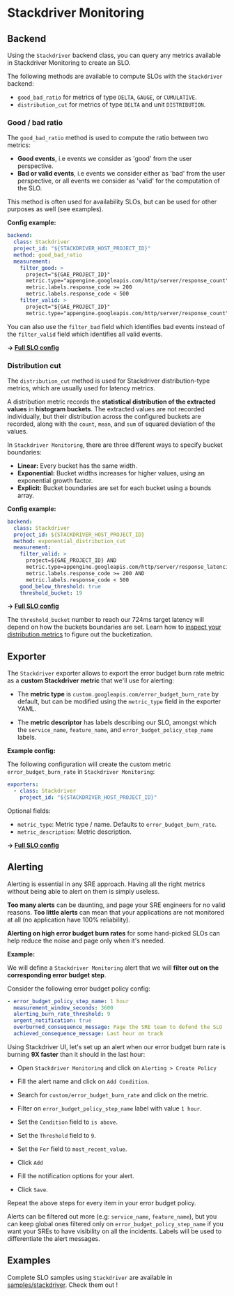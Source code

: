 # Stackdriver Monitoring

## Backend

Using the `Stackdriver` backend class, you can query any metrics available in Stackdriver Monitoring to create an SLO.

The following methods are available to compute SLOs with the `Stackdriver` backend:

* `good_bad_ratio` for metrics of type `DELTA`, `GAUGE`, or `CUMULATIVE`.
* `distribution_cut` for metrics of type `DELTA` and unit `DISTRIBUTION`.

### Good / bad ratio

The `good_bad_ratio` method is used to compute the ratio between two metrics:

- **Good events**, i.e events we consider as 'good' from the user perspective.
- **Bad or valid events**, i.e events we consider either as 'bad' from the user perspective, or all events we consider as 'valid' for the computation of the SLO.

This method is often used for availability SLOs, but can be used for other purposes as well (see examples).

**Config example:**
```yaml
backend:
  class: Stackdriver
  project_id: "${STACKDRIVER_HOST_PROJECT_ID}"
  method: good_bad_ratio
  measurement:
    filter_good: >
      project="${GAE_PROJECT_ID}"
      metric.type="appengine.googleapis.com/http/server/response_count"
      metric.labels.response_code >= 200
      metric.labels.response_code < 500
    filter_valid: >
      project="${GAE_PROJECT_ID}"
      metric.type="appengine.googleapis.com/http/server/response_count"
```

You can also use the `filter_bad` field which identifies bad events instead of
the `filter_valid` field which identifies all valid events.

**&rightarrow; [Full SLO config](../samples/stackdriver/slo_gae_app_availability.yaml)**

### Distribution cut

The `distribution_cut` method is used for Stackdriver distribution-type metrics, which are usually used for latency metrics.

A distribution metric records the **statistical distribution of the extracted values** in **histogram buckets**. The extracted values are not recorded individually, but their distribution across the configured buckets are recorded, along with the `count`, `mean`, and `sum` of squared deviation of the values.

In `Stackdriver Monitoring`, there are three different ways to specify bucket boundaries:
* **Linear:** Every bucket has the same width.
* **Exponential:** Bucket widths increases for higher values, using an exponential growth factor.
* **Explicit:** Bucket boundaries are set for each bucket using a bounds array.

**Config example:**
```yaml
backend:
  class: Stackdriver
  project_id: ${STACKDRIVER_HOST_PROJECT_ID}
  method: exponential_distribution_cut
  measurement:
    filter_valid: >
      project=${GAE_PROJECT_ID} AND
      metric.type=appengine.googleapis.com/http/server/response_latencies AND
      metric.labels.response_code >= 200 AND
      metric.labels.response_code < 500
    good_below_threshold: true
    threshold_bucket: 19
```
**&rightarrow; [Full SLO config](../samples/stackdriver/slo_gae_app_latency.yaml)**

The `threshold_bucket` number to reach our 724ms target latency will depend on how the buckets boundaries are set. Learn how to [inspect your distribution metrics](https://cloud.google.com/logging/docs/logs-based-metrics/distribution-metrics#inspecting_distribution_metrics) to figure out the bucketization.

## Exporter

The `Stackdriver` exporter allows to export the error budget burn rate metric as a **custom Stackdriver metric** that we'll use for alerting:

 * The **metric type** is `custom.googleapis.com/error_budget_burn_rate` by default, but can be modified using the `metric_type` field in the exporter YAML.

 * The **metric descriptor** has labels describing our SLO, amongst which the `service_name`, `feature_name`, and `error_budget_policy_step_name` labels.

**Example config:**

The following configuration will create the custom metric `error_budget_burn_rate` in `Stackdriver Monitoring`:

```yaml
exporters:
  - class: Stackdriver
    project_id: "${STACKDRIVER_HOST_PROJECT_ID}"
```

Optional fields:
* `metric_type`: Metric type / name. Defaults to `error_budget_burn_rate`.
* `metric_description`: Metric description.

**&rightarrow; [Full SLO config](../samples/stackdriver/slo_lb_request_availability.yaml)**

## Alerting

Alerting is essential in any SRE approach. Having all the right metrics without being able to alert on them is simply useless.

**Too many alerts** can be daunting, and page your SRE engineers for no valid reasons.
**Too little alerts** can mean that your applications are not monitored at all (no application have 100% reliability).

**Alerting on high error budget burn rates** for some hand-picked SLOs can help reduce the noise and page only when it's needed.

**Example:**

We will define a `Stackdriver Monitoring` alert that we will **filter out on the corresponding error budget step**.

Consider the following error budget policy config:

```yaml
- error_budget_policy_step_name: 1 hour
  measurement_window_seconds: 3600
  alerting_burn_rate_threshold: 9
  urgent_notification: true
  overburned_consequence_message: Page the SRE team to defend the SLO
  achieved_consequence_message: Last hour on track
```

Using Stackdriver UI, let's set up an alert when our error budget burn rate is
burning **9X faster** than it should in the last hour:

* Open `Stackdriver Monitoring` and click on `Alerting > Create Policy`

* Fill the alert name and click on `Add Condition`.

* Search for `custom/error_budget_burn_rate` and click on the metric.

* Filter on `error_budget_policy_step_name` label with value `1 hour`.

* Set the `Condition` field to `is above`.

* Set the `Threshold` field to `9`.

* Set the `For` field to `most_recent_value`.

* Click `Add`

* Fill the notification options for your alert.

* Click `Save`.

Repeat the above steps for every item in your error budget policy.

Alerts can be filtered out more (e.g: `service_name`, `feature_name`), but you
can keep global ones filtered only on `error_budget_policy_step_name` if you
want your SREs to have visibility on all the incidents. Labels will be used to
differentiate the alert messages.

## Examples

Complete SLO samples using `Stackdriver` are available in [samples/stackdriver](../samples/stackdriver). Check them out !
